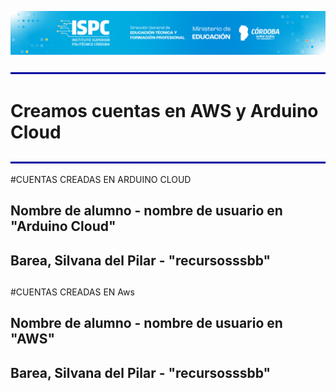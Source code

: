 ![logo](/assets/Curso%20ISPC.png)

![line](/assets/line.png)

# Creamos cuentas en AWS y Arduino Cloud

![line](/assets/line.png)

#CUENTAS CREADAS EN ARDUINO CLOUD
## Nombre de alumno - nombre de usuario en "Arduino Cloud"
## Barea, Silvana del Pilar - "recursosssbb"
##
##
##
##
#CUENTAS CREADAS EN Aws
## Nombre de alumno - nombre de usuario en "AWS"
## Barea, Silvana del Pilar - "recursosssbb"
##
##
##
##
